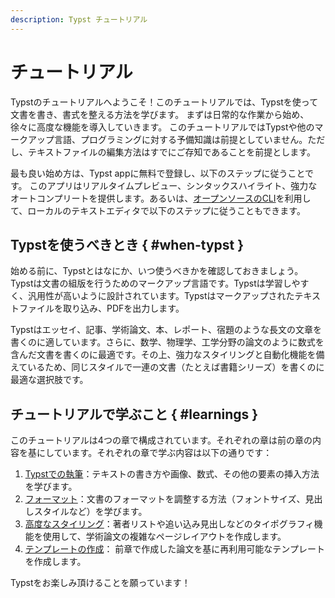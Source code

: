 ```yaml
---
description: Typst チュートリアル
---
```


# チュートリアル
Typstのチュートリアルへようこそ！このチュートリアルでは、Typstを使って文書を書き、書式を整える方法を学びます。
まずは日常的な作業から始め、徐々に高度な機能を導入していきます。
このチュートリアルではTypstや他のマークアップ言語、プログラミングに対する予備知識は前提としていません。ただし、テキストファイルの編集方法はすでにご存知であることを前提とします。

最も良い始め方は、Typst appに無料で登録し、以下のステップに従うことです。
このアプリはリアルタイムプレビュー、シンタックスハイライト、強力なオートコンプリートを提供します。あるいは、[オープンソースのCLI](https://github.com/typst/typst)を利用して、ローカルのテキストエディタで以下のステップに従うこともできます。

## Typstを使うべきとき { #when-typst }
始める前に、Typstとはなにか、いつ使うべきかを確認しておきましょう。Typstは文書の組版を行うためのマークアップ言語です。Typstは学習しやすく、汎用性が高いように設計されています。Typstはマークアップされたテキストファイルを取り込み、PDFを出力します。

Typstはエッセイ、記事、学術論文、本、レポート、宿題のような長文の文章を書くのに適しています。さらに、数学、物理学、工学分野の論文のように数式を含んだ文書を書くのに最適です。その上、強力なスタイリングと自動化機能を備えているため、同じスタイルで一連の文書（たとえば書籍シリーズ）を書くのに最適な選択肢です。

## チュートリアルで学ぶこと { #learnings }
このチュートリアルは4つの章で構成されています。それぞれの章は前の章の内容を基にしています。それぞれの章で学ぶ内容は以下の通りです：

1. [Typstでの執筆]($tutorial/writing-in-typst)：テキストの書き方や画像、数式、その他の要素の挿入方法を学びます。
2. [フォーマット]($tutorial/formatting)：文書のフォーマットを調整する方法（フォントサイズ、見出しスタイルなど）を学びます。
3. [高度なスタイリング]($tutorial/advanced-styling)：著者リストや追い込み見出しなどのタイポグラフィ機能を使用して、学術論文の複雑なページレイアウトを作成します。
4. [テンプレートの作成]($tutorial/making-a-template)： 前章で作成した論文を基に再利用可能なテンプレートを作成します。

Typstをお楽しみ頂けることを願っています！
